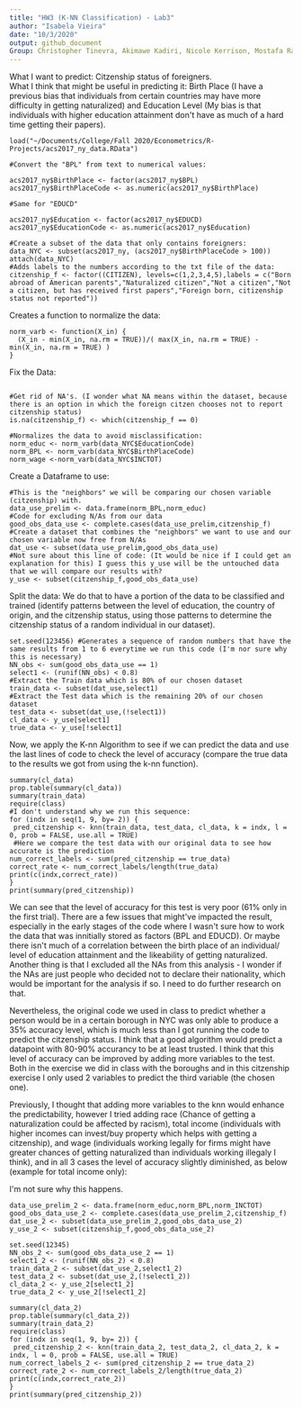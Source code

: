 ```yaml
---
title: "HW3 (K-NN Classification) - Lab3"
author: "Isabela Vieira"
date: "10/3/2020"
output: github_document
Group: Christopher Tinevra, Akimawe Kadiri, Nicole Kerrison, Mostafa Ragheb, Charles Reed.
---
```

What I want to predict: Citzenship status of foreigners.  
What I think that might be useful in predicting it: Birth Place (I have a previous bias that individuals from certain countries may have more difficulty in getting naturalized) and Education Level (My bias is that individuals with higher education attainment don't have as much of a hard time getting their papers). 
```{r}
load("~/Documents/College/Fall 2020/Econometrics/R-Projects/acs2017_ny_data.RData")

#Convert the "BPL" from text to numerical values:

acs2017_ny$BirthPlace <- factor(acs2017_ny$BPL)
acs2017_ny$BirthPlaceCode <- as.numeric(acs2017_ny$BirthPlace)

#Same for "EDUCD"

acs2017_ny$Education <- factor(acs2017_ny$EDUCD)
acs2017_ny$EducationCode <- as.numeric(acs2017_ny$Education)

#Create a subset of the data that only contains foreigners:
data_NYC <- subset(acs2017_ny, (acs2017_ny$BirthPlaceCode > 100))
attach(data_NYC)
#Adds labels to the numbers according to the txt file of the data:
citzenship_f <- factor((CITIZEN), levels=c(1,2,3,4,5),labels = c("Born abroad of American parents","Naturalized citizen","Not a citizen","Not a citizen, but has received first papers","Foreign born, citizenship status not reported"))

```

Creates a function to normalize the data:
```{r}
norm_varb <- function(X_in) {
  (X_in - min(X_in, na.rm = TRUE))/( max(X_in, na.rm = TRUE) - min(X_in, na.rm = TRUE) )
}
```

Fix the Data: 

```{r}

#Get rid of NA's. (I wonder what NA means within the dataset, because there is an option in which the foreign citzen chooses not to report citzenship status)
is.na(citzenship_f) <- which(citzenship_f == 0)

#Normalizes the data to avoid misclassification:
norm_educ <- norm_varb(data_NYC$EducationCode)
norm_BPL <- norm_varb(data_NYC$BirthPlaceCode)
norm_wage <-norm_varb(data_NYC$INCTOT)
```

Create a Dataframe to use:

```{r}
#This is the "neighbors" we will be comparing our chosen variable (citzenship) with. 
data_use_prelim <- data.frame(norm_BPL,norm_educ)
#Code for excluding N/As from our data
good_obs_data_use <- complete.cases(data_use_prelim,citzenship_f)
#Create a dataset that combines the "neighbors" we want to use and our chosen variable now free from N/As
dat_use <- subset(data_use_prelim,good_obs_data_use)
#Not sure about this line of code: (It would be nice if I could get an explanation for this) I guess this y_use will be the untouched data that we will compare our results with?
y_use <- subset(citzenship_f,good_obs_data_use)
```

Split the data: We do that to have a portion of the data to be classified and trained (identify patterns between the level of education, the country of origin, and the citzenship status, using those patterns to determine the citzenship status of a random individual in our dataset). 

```{r}
set.seed(123456) #Generates a sequence of random numbers that have the same results from 1 to 6 everytime we run this code (I'm nor sure why this is necessary)
NN_obs <- sum(good_obs_data_use == 1)
select1 <- (runif(NN_obs) < 0.8)
#Extract the Train data which is 80% of our chosen dataset 
train_data <- subset(dat_use,select1)
#Extract the Test data which is the remaining 20% of our chosen dataset
test_data <- subset(dat_use,(!select1))
cl_data <- y_use[select1]
true_data <- y_use[!select1]
```

Now, we apply the K-nn Algorithm to see if we can predict the data and use the last lines of code to check the level of accuracy (compare the true data to the results we got from using the k-nn function). 
```{r}
summary(cl_data)
prop.table(summary(cl_data))
summary(train_data)
require(class)
#I don't understand why we run this sequence:
for (indx in seq(1, 9, by= 2)) {
 pred_citzenship <- knn(train_data, test_data, cl_data, k = indx, l = 0, prob = FALSE, use.all = TRUE)
 #Here we compare the test data with our original data to see how accurate is the prediction
num_correct_labels <- sum(pred_citzenship == true_data)
correct_rate <- num_correct_labels/length(true_data)
print(c(indx,correct_rate))
}
print(summary(pred_citzenship))
```

We can see that the level of accuracy for this test is very poor (61% only in the first trial). There are a few issues that might've impacted the result, especially in the early stages of the code where I wasn't sure how to work the data that was innitially stored as factors (BPL and EDUCD). Or maybe there isn't much of a correlation between the birth place of an individual/ level of education attainment and the likeability of getting naturalized. Another thing is that I excluded all the NAs from this analysis -  I wonder if the NAs are just people who decided not to declare their nationality, which would be important for the analysis if so. I need to do further research on that. 

Nevertheless, the original code we used in class to predict whether a person would be in a certain borough in NYC was only able to produce a 35% accuracy level, which is much less than I got running the code to predict the citzenship status. I think that a good algorithm would predict a datapoint with 80-90% accurancy to be at least trusted. I think that this level of accuracy can be improved by adding more variables to the test. Both in the exercise we did in class with the boroughs and in this citzenship exercise I only used 2 variables to predict the third variable (the chosen one). 


Previously, I thought that adding more variables to the knn would enhance the predictability, however I tried adding race (Chance of getting a naturalization could be affected by racism), total income (individuals with higher incomes can invest/buy property which helps with getting a citzenship), and wage (individuals working legally for firms might have greater chances of getting naturalized than individuals working illegaly I think), and in all 3 cases the level of accuracy slightly diminished, as below (example for total income only): 

I'm not sure why this happens. 

```{r}
data_use_prelim_2 <- data.frame(norm_educ,norm_BPL,norm_INCTOT)
good_obs_data_use_2 <- complete.cases(data_use_prelim_2,citzenship_f)
dat_use_2 <- subset(data_use_prelim_2,good_obs_data_use_2)
y_use_2 <- subset(citzenship_f,good_obs_data_use_2)

set.seed(12345)
NN_obs_2 <- sum(good_obs_data_use_2 == 1)
select1_2 <- (runif(NN_obs_2) < 0.8)
train_data_2 <- subset(dat_use_2,select1_2)
test_data_2 <- subset(dat_use_2,(!select1_2))
cl_data_2 <- y_use_2[select1_2]
true_data_2 <- y_use_2[!select1_2]

summary(cl_data_2)
prop.table(summary(cl_data_2))
summary(train_data_2)
require(class)
for (indx in seq(1, 9, by= 2)) {
 pred_citzenship_2 <- knn(train_data_2, test_data_2, cl_data_2, k = indx, l = 0, prob = FALSE, use.all = TRUE)
num_correct_labels_2 <- sum(pred_citzenship_2 == true_data_2)
correct_rate_2 <- num_correct_labels_2/length(true_data_2)
print(c(indx,correct_rate_2))
}
print(summary(pred_citzenship_2))
```

                   
